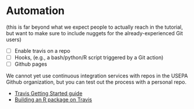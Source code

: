 # Automation

(this is far beyond what we expect people to actually reach in the tutorial, but want to make sure to include nuggets for the already-experienced Git users)

- [ ] Enable travis on a repo
- [ ] Hooks, (e.g., a bash/python/R script triggered by a Git action)
- [ ] Github pages

We cannot yet use continuous integration services with repos in the USEPA Github organization, but you can test out the process with a personal repo.

* [Travis Getting Started guide](https://docs.travis-ci.com/user/getting-started/)
* [Building an R package on Travis](https://docs.travis-ci.com/user/languages/r/)

